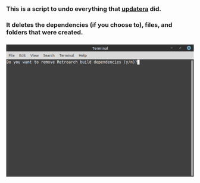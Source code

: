 ### This is a script to undo everything that [updatera](https://github.com/Justme488/updatera) did.

### It deletes the dependencies (if you choose to), files, and folders that were created.

### ![image](https://github.com/Justme488/screenshots/blob/master/uninstall-ra/uninstall-ra-build-deps.png)
